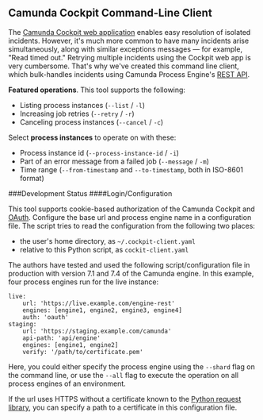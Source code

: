 ## Camunda Cockpit Command-Line Client

The [Camunda Cockpit web application][2] enables easy resolution of isolated incidents. However, it's much more common to have many incidents arise simultaneously, along with similar exceptions messages — for example, "Read timed out." Retrying multiple incidents using the Cockpit web app is very cumbersome. That's why we've created this command line client, which bulk-handles incidents using Camunda Process Engine's [REST API][1].

 **Featured operations**. This tool supports the following:

 - Listing process instances (`--list` / `-l`)
 - Increasing job retries (`--retry` / `-r`)
 - Canceling process instances (`--cancel` / `-c`)

Select **process instances** to operate on with these:

 - Process instance id (`--process-instance-id` / `-i`)
 - Part of an error message from a failed job (`--message` / `-m`)
 - Time range (`--from-timestamp` and `--to-timestamp`, both in ISO-8601 format)

###Development Status
####Login/Configuration

This tool supports cookie-based authorization of the Camunda Cockpit and [OAuth](https://oauth.net/). Configure the base url and process engine name in a configuration file. The script tries to read the configuration from the following two places:

 - the user's home directory, as `~/.cockpit-client.yaml`
 - relative to this Python script, as `cockit-client.yaml`

The authors have tested and used the following script/configuration file in production with version 7.1 and 7.4 of the Camunda engine. In this example, four process engines run for the live instance:

    live:
        url: 'https://live.example.com/engine-rest'
        engines: [engine1, engine2, engine3, engine4]
        auth: 'oauth'
    staging:
        url: 'https://staging.example.com/camunda'
        api-path: 'api/engine'
        engines: [engine1, engine2]
        verify: '/path/to/certificate.pem'

Here, you could either specify the process engine using the `--shard` flag on the command line, or use the `--all` flag to execute the operation on all process engines of an environment.

If the url uses HTTPS without a certificate known to the [Python request library][3], you can specify a path to a certificate in this configuration file.

 [1]: https://docs.camunda.org/manual/7.4/reference/rest/
 [2]: https://camunda.org/features/cockpit/
 [3]: http://docs.python-requests.org/en/master/user/advanced/#ca-certificates
